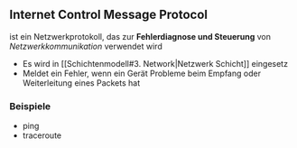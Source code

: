 ## Internet Control Message Protocol
ist ein Netzwerkprotokoll, das zur **Fehlerdiagnose und Steuerung** von *Netzwerkkommunikation* verwendet wird
- Es wird in [[Schichtenmodell#3. Network|Netzwerk Schicht]] eingesetz
- Meldet ein Fehler, wenn ein Gerät Probleme beim Empfang oder Weiterleitung eines Packets hat


### Beispiele
- ping 
- traceroute 

